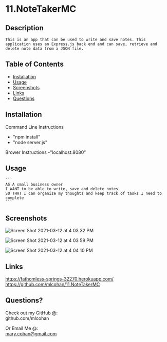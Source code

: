 # 11.NoteTakerMC

  ## Description
    This is an app that can be used to write and save notes. This application uses an Express.js back end and can save, retrieve and delete note data from a JSON file.


  ## Table of Contents
   * [Installation](#installation)
   * [Usage](#usage)
   * [Screenshots](#screenshots)
   * [Links](#links)
   * [Questions](#questions)
    
  ## Installation
  Command Line Instructions
  - "npm install" 
  - "node server.js"

  Brower Instructions
  -"localhost:8080"

  ## Usage 
    ```
    AS A small business owner
    I WANT to be able to write, save and delete notes
    SO THAT I can organize my thoughts and keep track of tasks I need to complete
    ```

  ## Screenshots

![Screen Shot 2021-03-12 at 4 03 32 PM](https://user-images.githubusercontent.com/38632935/111010928-c4f3d780-834c-11eb-9941-bb70e5e255ab.png)

![Screen Shot 2021-03-12 at 4 03 59 PM](https://user-images.githubusercontent.com/38632935/111010975-e359d300-834c-11eb-8030-8dca1fbafbe3.png)


![Screen Shot 2021-03-12 at 4 04 10 PM](https://user-images.githubusercontent.com/38632935/111010958-d89f3e00-834c-11eb-83b9-38cc9de1607a.png)



  ## Links

  https://fathomless-springs-32270.herokuapp.com/ <br>
  https://github.com/mlcohan/11.NoteTakerMC
   

  ## Questions?
   
Check out my GitHub @: <br>
github.com/mlcohan

Or Email Me @: <br>
mary.cohan@gmail.com
   
